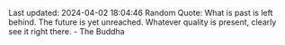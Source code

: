 Last updated: 2024-04-02 18:04:46
Random Quote: What is past is left behind. The future is yet unreached. Whatever quality is present, clearly see it right there. - The Buddha